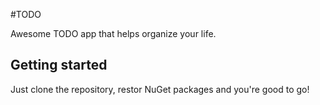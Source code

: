 #TODO

Awesome TODO app that helps organize your life.

## Getting started

Just clone the repository, restor NuGet packages
and you're good to go!